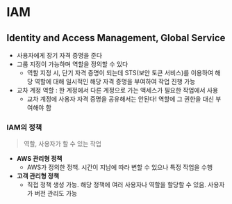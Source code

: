 # IAM

## Identity and Access Management, Global Service
- 사용자에게 장기 자격 증명을 준다
- 그룹 지정이 가능하며 역할을 정의할 수 있다
  - 역할 지정 시, 단기 자격 증명이 되는데 STS(보안 토큰 서비스)를 이용하여 해당 역할에 대해 일시적인 해당 자격 증명을 부여하여 작업 진행 가능
- 교차 계정 역할 : 한 계정에서 다른 계정으로 가는 액세스가 필요한 작업에서 사용
  - 교차 계정에 사용자 자격 증명을 공유해서는 안된다! 역할에 그 권한을 대신 부여해야 함


### IAM의 정책
> 역할, 사용자가 할 수 있는 작업
- **AWS 관리형 정책**
  - AWS가 정의한 정책. 시간이 지남에 따라 변할 수 있으나 특정 작업을 수행
- **고객 관리형 정책**
  - 직접 정책 생성 가능. 해당 정책에 여러 사용자나 역할을 할당할 수 있음. 사용자가 버전 관리도 가능